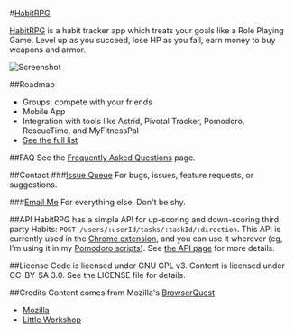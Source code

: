 #[HabitRPG](http://habitrpg.com/)

[HabitRPG](http://habitrpg.com/) is a habit tracker app which treats your goals like a Role Playing Game. Level up as you succeed, lose HP as you fail, earn money to buy weapons and armor.

![Screenshot](https://raw.github.com/lefnire/habitrpg/master/public/img/screenshot.jpeg "Screenshot")

##Roadmap
* Groups: compete with your friends
* Mobile App
* Integration with tools like Astrid, Pivotal Tracker, Pomodoro, RescueTime, and MyFitnessPal
* [See the full list](https://workflowy.com/shared/cd06313a-7c93-ae5f-ae55-e64cae0556e4/)

##FAQ
See the [Frequently Asked Questions](https://github.com/lefnire/habitrpg/wiki/FAQ) page.

##Contact
###[Issue Queue](https://github.com/lefnire/habitrpg/issues)
For bugs, issues, feature requests, or suggestions.

###[Email Me](mailto:tylerrenelle@gmail.com)
For everything else. Don't be shy.


##API
HabitRPG has a simple API for up-scoring and down-scoring third party Habits: ```POST /users/:userId/tasks/:taskId/:direction```. This API is currently used in the [Chrome extension](https://chrome.google.com/webstore/detail/habitrpg/pidkmpibnnnhneohdgjclfdjpijggmjj), and you can use it wherever (eg, I'm using it in my [Pomodoro scripts](https://www.evernote.com/shard/s17/sh/9cd765e9-9b5e-44ff-a3e1-b46691c3f593/4ab39c1fca3fe6d54c831dfe6550bf5d)). See [the API page](https://github.com/lefnire/habitrpg/wiki/API) for more details.

##License
Code is licensed under GNU GPL v3. Content is licensed under CC-BY-SA 3.0.
See the LICENSE file for details.

##Credits
Content comes from Mozilla's [BrowserQuest](http://browserquest.mozilla.org/) 

* [Mozilla](http://mozilla.org)
* [Little Workshop](http://www.littleworkshop.fr)
